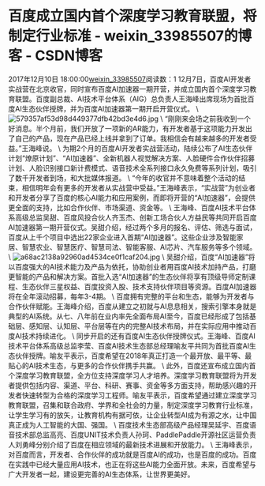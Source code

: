 # 百度成立国内首个深度学习教育联盟，将制定行业标准 - weixin_33985507的博客 - CSDN博客
2017年12月10日 18:00:00[weixin_33985507](https://me.csdn.net/weixin_33985507)阅读数：1
12月7日，百度AI开发者实战营在北京收官，同时宣布百度AI加速器一期开营，并成立国内首个深度学习教育联盟。百度副总裁、AI技术平台体系（AIG）总负责人王海峰出席现场为首批百度AI生态伙伴授牌，并为百度AI加速器第一期开启开营仪式。
\\
![579357af53d98d449377dfb42bd3e4d6.jpg](https://static001.infoq.cn/resource/image/57/d6/579357af53d98d449377dfb42bd3e4d6.jpg)
\\
“刚刚来会场之前我收到一个好消息。半个月前，我们开放了一项新的AR能力，有开发者基于这项能力开发出了自己的产品，现在产品已经上线并拿到了订单。我相信会有越来越多的开发者受益。”王海峰说。
\\
为期2个月的百度AI开发者实战营活动，陆续公布了AI生态伙伴计划“燎原计划”、“AI加速器”、全新机器人视觉解决方案、人脸硬件合作伙伴招募计划、人脸识别接口新计费模式、语音技术全系列接口永久免费等系列计划，吸引了数千开发者到场，和大批媒体报道。
\\
“今年的收官并不意味着整个活动的结束，相信明年会有更多的开发者从实战营中受益。”王海峰表示，“实战营”为创业者和开发者分享了百度的核心AI能力和应用案例，而即将开营的“AI加速器”，会提供更全面的支持，比如合作伙伴、市场渠道、资金等。
\\
王海峰、百度AI技术平台体系高级总监吴甜、百度风投合伙人齐玉杰、创新工场合伙人方益民等共同开启百度AI加速器第一期开营仪式。吴甜介绍，经过两个多月的报名、评估、筛选与面试，百度从上千个项目中选出22家企业进入首期“AI加速器”。这些企业涉及智能家居、智慧农业、智慧医疗、智慧司法、智能客服、AI芯片、汽车服务等多个领域。
\\
![a68ac2138a92960ad4534ce0f1caf204.jpg](https://static001.infoq.cn/resource/image/a6/04/a68ac2138a92960ad4534ce0f1caf204.jpg)
\\
吴甜介绍，百度“AI加速器”将以百度强大的AI技术能力及产品为依托，协助创业者用百度AI技术加持产品，打磨更智能的产品和解决方案。首批入选“AI加速器”的生态伙伴将享有顶级导师定制课程、生态伙伴三星权益、百度投资入股、技术支持伙伴项目等资源。百度AI加速器将在全年滚动招募，每年3-4期。
\\
百度拥有完整的平台和生态，能够为开发者与合作伙伴赋能。王海峰介绍，百度从建立之初就与AI息息相关，搜索引擎本身就是典型的AI系统。从七、八年前在业内率先全面布局AI至今，百度已经形成了包括基础层、感知层、认知层、平台层等在内的完整AI技术布局，并在实际应用中推动百度AI技术持续进化。
\\
同步开启的还有百度AI生态伙伴授牌仪式。王海峰、百度AI技术平台体系高级总监李莹、百度AI技术生态部总经理喻友平共同为首批百度AI生态伙伴授牌。喻友平表示，百度希望在2018年真正打造一个最开放、最平等、最贴心的AI技术生态，与更多的合作伙伴携手共赢。
\\
此外，百度还宣布成立国内首个深度学习教育联盟，全方位支持深度学习人才培养。深度学习教育联盟将为开发者提供包括内容、渠道、平台、科研、赛事、资金等多方面支持，帮助感兴趣的开发者快速转型为合格的深度学习工程师。喻友平表示，百度希望通过建立深度学习教育联盟，召集和联合政府、学界和全社会的力量，制定深度学习教育行业标准，让学生学习有的放矢，让教育机构有据可依，让企业转型AI成为有源之水，让中国真正成为人工智能的大国、强国。
\\
百度技术生态部高级产品经理吴延宇、百度语音技术部总监高亮、百度UNIT技术负责人孙珂、PaddlePaddle开源社区运营负责人刘勇峰分别介绍了百度在相应领域的最新技术进展和开放能力。
\\
王海峰表示，对百度而言，开发者、合作伙伴的成功就是百度AI的成功，也是百度的成功。百度在实践中已经大量应用AI技术，也正在将这些AI能力全面开放。未来，百度希望与广大开发者一起，建设更完善的AI生态体系，让世界更美好。
